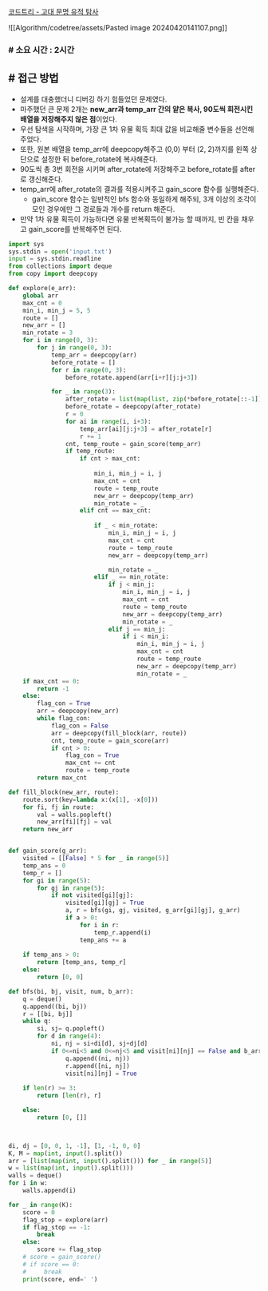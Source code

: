 
[코드트리 - 고대 문명 유적 탐사](https://www.codetree.ai/training-field/frequent-problems/problems/ancient-ruin-exploration?&utm_source=clipboard&utm_medium=text)

![[Algorithm/codetree/assets/Pasted image 20240420141107.png]]

### **# 소요 시간 : 2시간**

## **# 접근 방법**

- 설계를 대충했더니 디버깅 하기 힘들었던 문제였다.
- 마주했던 큰 문제 2개는 **new_arr과 temp_arr 간의 얕은 복사, 90도씩 회전시킨 배열을 저장해주지 않은 점**이었다.
- 우선 탐색을 시작하며, 가장 큰 1차 유물 획득 최대 값을 비교해줄 변수들을 선언해주었다.
- 또한, 원본 배열을 temp_arr에 deepcopy해주고 (0,0) 부터 (2, 2)까지를 왼쪽 상단으로 설정한 뒤 before_rotate에 복사해준다.
- 90도씩 총 3번 회전을 시키며 after_rotate에 저장해주고 before_rotate를 after로 갱신해준다.
- temp_arr에 after_rotate의 결과를 적용시켜주고 gain_score 함수를 실행해준다.
	- gain_score 함수는 일반적인 bfs 함수와 동일하게 해주되, 3개 이상의 조각이 모인 경우에만 그 경로들과 개수를 return 해준다.
- 만약 1차 유물 획득이 가능하다면 유물 반복획득이 불가능 할 때까지, 빈 칸을 채우고 gain_score를 반복해주면 된다.

```python
import sys
sys.stdin = open('input.txt')
input = sys.stdin.readline
from collections import deque
from copy import deepcopy

def explore(e_arr):
    global arr
    max_cnt = 0
    min_i, min_j = 5, 5
    route = []
    new_arr = []
    min_rotate = 3
    for i in range(0, 3):
        for j in range(0, 3):
            temp_arr = deepcopy(arr)
            before_rotate = []
            for r in range(0, 3):
                before_rotate.append(arr[i+r][j:j+3])

            for _ in range(3):
                after_rotate = list(map(list, zip(*before_rotate[::-1])))
                before_rotate = deepcopy(after_rotate)
                r = 0
                for ai in range(i, i+3):
                    temp_arr[ai][j:j+3] = after_rotate[r]
                    r += 1
                cnt, temp_route = gain_score(temp_arr)
                if temp_route:
                    if cnt > max_cnt:
                
                        min_i, min_j = i, j
                        max_cnt = cnt
                        route = temp_route
                        new_arr = deepcopy(temp_arr)
                        min_rotate = _
                    elif cnt == max_cnt:
                        
                        if _ < min_rotate:
                            min_i, min_j = i, j
                            max_cnt = cnt
                            route = temp_route
                            new_arr = deepcopy(temp_arr)

                            min_rotate = _
                        elif _ == min_rotate:
                            if j < min_j:
                                min_i, min_j = i, j
                                max_cnt = cnt
                                route = temp_route
                                new_arr = deepcopy(temp_arr)
                                min_rotate = _
                            elif j == min_j:
                                if i < min_i:
                                    min_i, min_j = i, j
                                    max_cnt = cnt
                                    route = temp_route                        
                                    new_arr = deepcopy(temp_arr)
                                    min_rotate = _
    if max_cnt == 0:
        return -1
    else:
        flag_con = True
        arr = deepcopy(new_arr)
        while flag_con:
            flag_con = False
            arr = deepcopy(fill_block(arr, route))
            cnt, temp_route = gain_score(arr)
            if cnt > 0:
                flag_con = True
                max_cnt += cnt
                route = temp_route
        return max_cnt

def fill_block(new_arr, route):
    route.sort(key=lambda x:(x[1], -x[0]))
    for fi, fj in route:
        val = walls.popleft()
        new_arr[fi][fj] = val
    return new_arr


def gain_score(g_arr):
    visited = [[False] * 5 for _ in range(5)]
    temp_ans = 0
    temp_r = []
    for gi in range(5):
        for gj in range(5):
            if not visited[gi][gj]:
                visited[gi][gj] = True
                a, r = bfs(gi, gj, visited, g_arr[gi][gj], g_arr)
                if a > 0:
                    for i in r:
                        temp_r.append(i)
                    temp_ans += a
    
    if temp_ans > 0:
        return [temp_ans, temp_r]
    else:
        return [0, 0]

def bfs(bi, bj, visit, num, b_arr):
    q = deque()
    q.append((bi, bj))
    r = [[bi, bj]]
    while q:
        si, sj= q.popleft()
        for d in range(4):
            ni, nj = si+di[d], sj+dj[d]
            if 0<=ni<5 and 0<=nj<5 and visit[ni][nj] == False and b_arr[ni][nj] == num:
                q.append((ni, nj))
                r.append([ni, nj])
                visit[ni][nj] = True
    
    if len(r) >= 3:
        return [len(r), r]

    else:
        return [0, []]



di, dj = [0, 0, 1, -1], [1, -1, 0, 0]
K, M = map(int, input().split())
arr = [list(map(int, input().split())) for _ in range(5)]
w = list(map(int, input().split()))
walls = deque()
for i in w:
    walls.append(i)

for _ in range(K):
    score = 0
    flag_stop = explore(arr)
    if flag_stop == -1:
        break
    else:
        score += flag_stop
    # score = gain_score()
    # if score == 0:
    #     break
    print(score, end=' ')
```